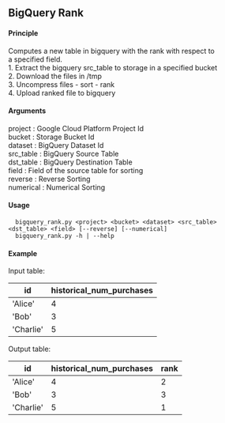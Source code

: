 ## BigQuery Rank

#### Principle
Computes a new table in bigquery with the rank with respect to  
a specified field.  
    1. Extract the bigquery src_table to storage in a specified bucket  
    2. Download the files in /tmp  
    3. Uncompress files - sort - rank  
    4. Upload ranked file to bigquery  

#### Arguments
 project : Google Cloud Platform Project Id  
 bucket :  Storage Bucket Id  
 dataset :  BigQuery Dataset Id  
 src_table : BigQuery Source Table  
 dst_table : BigQuery Destination Table  
 field : Field of the source table for sorting  
 reverse : Reverse Sorting  
 numerical : Numerical Sorting  


#### Usage
~~~~
  bigquery_rank.py <project> <bucket> <dataset> <src_table> <dst_table> <field> [--reverse] [--numerical]
  bigquery_rank.py -h | --help
~~~~

#### Example

Input table:

| id        |  historical_num_purchases   |  
| --------- | --------------------------- |  
| 'Alice'   |             4               |  
| 'Bob'     |             3               |  
| 'Charlie' |             5               |  

Output table:

| id        |  historical_num_purchases   | rank |
| --------- | --------------------------- | ---- |  
| 'Alice'   |             4               |   2  |
| 'Bob'     |             3               |   3  |
| 'Charlie' |             5               |   1  |
